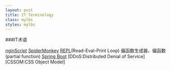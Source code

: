 ```yaml
---
layout: post
title: IT Terminology
class: mylbs
styles: mylbs
---
```


###IT术语

[nginScript](http://www.infoq.com/cn/news/2015/10/Nginx-JavaScript-vm)
[SpiderMonkey](https://developer.mozilla.org/en-US/docs/Mozilla/Projects/SpiderMonkey)
[REPL](http://shouce.w3cfuns.com/nodejs/repl.html)(Read-Eval-Print Loop)
偏函数生成器、偏函数(partial function)
[Spring Boot]()
[DDoS:Distributed Denial of Service]
[CSSOM:CSS Object Model]